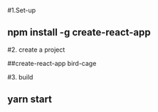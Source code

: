#1.Set-up

## npm install -g create-react-app

#2. create a project

##create-react-app bird-cage

#3. build

## yarn start


